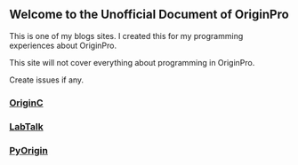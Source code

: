 ## Welcome to the Unofficial Document of OriginPro

This is one of my blogs sites. I created this for my programming experiences about OriginPro.

This site will not cover everything about programming in OriginPro.

Create issues if any.

### [OriginC](https://o23project.github.io/OriginC/index)

### [LabTalk](https://o23project.github.io/LabTalk/index)

### [PyOrigin](https://o23project.github.io/PyOrigin/index)
